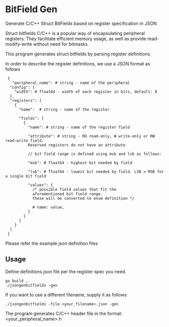 BitField Gen
============

Generate C/C++ Struct BitFields based on register specification in JSON

Struct bitfields C/C++ is a popular way of encapsulating peripheral registers.
They facilitate  efficient memory usage, as well as provide read-modify-write
without need for bitmasks.

This program generates struct bitfields by parsing register definitions.

In order to describe the register definitions, we use a JSON format as follows

```
 {
   "peripheral_name": # string - name of the peripheral
  "config": {
    "width": # float64 - width of each register in bits, default: 8
  },
  "registers": [
    {
      "name":  # string - name of the register
      
      "fields": [
        {
          "name": # string - name of the register field

          "attribute": # string - RO read-only, W write-only or RW read-write field. 
          Reserved registers do not have an attribute
          
          // bit field range is defined using msb and lsb as follows:
          
          "msb": # float64 - highest bit needed by field
          
          "lsb": # float64 - lowest bit needed by field. LSB = MSB for a single bit field
          
          "values": {
			/* possible field values that fit the 
			aforementioned bit field range. 
			these will be converted to enum definition */
			
            # name: value,
          }
        }
      ]
    }
  ]
 }

```

Please refer the example json definition files

## Usage 
Define definitions.json file per the register spec you need. 

```shell
go build .
./jsongenbitfields -gen
```
If you want to use a different filename, supply it as follows
```shell
./jsongenbitfields -file <your_filename>.json -gen
```

The program generates C/C++ header file in the format: <your_peripheral_name>.h 
